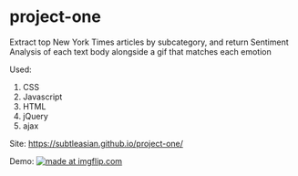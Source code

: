 # project-one

Extract top New York Times articles by subcategory, and return Sentiment Analysis of each text body alongside a gif that matches each emotion

Used:
1) CSS
2) Javascript
3) HTML
4) jQuery
5) ajax

Site: https://subtleasian.github.io/project-one/

Demo:
<a href="https://imgflip.com/gif/3q3irx"><img src="https://i.imgflip.com/3q3irx.gif" title="made at imgflip.com"/></a>
